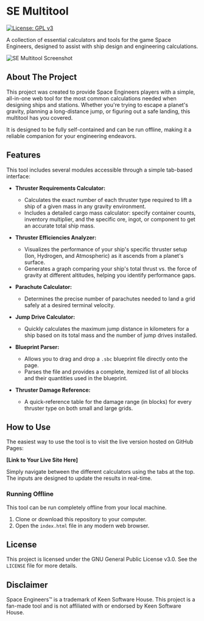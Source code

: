 # SE Multitool

[![License: GPL v3](https://img.shields.io/badge/License-GPLv3-blue.svg)](https://www.gnu.org/licenses/gpl-3.0)

A collection of essential calculators and tools for the game Space Engineers, designed to assist with ship design and engineering calculations.

![SE Multitool Screenshot](https://i.imgur.com/83ZJ1y7.jpeg)
## About The Project

This project was created to provide Space Engineers players with a simple, all-in-one web tool for the most common calculations needed when designing ships and stations. Whether you're trying to escape a planet's gravity, planning a long-distance jump, or figuring out a safe landing, this multitool has you covered.

It is designed to be fully self-contained and can be run offline, making it a reliable companion for your engineering endeavors.

## Features

This tool includes several modules accessible through a simple tab-based interface:

* **Thruster Requirements Calculator:**
    * Calculates the exact number of each thruster type required to lift a ship of a given mass in any gravity environment.
    * Includes a detailed cargo mass calculator: specify container counts, inventory multiplier, and the specific ore, ingot, or component to get an accurate total ship mass.

* **Thruster Efficiencies Analyzer:**
    * Visualizes the performance of your ship's specific thruster setup (Ion, Hydrogen, and Atmospheric) as it ascends from a planet's surface.
    * Generates a graph comparing your ship's total thrust vs. the force of gravity at different altitudes, helping you identify performance gaps.

* **Parachute Calculator:**
    * Determines the precise number of parachutes needed to land a grid safely at a desired terminal velocity.

* **Jump Drive Calculator:**
    * Quickly calculates the maximum jump distance in kilometers for a ship based on its total mass and the number of jump drives installed.

* **Blueprint Parser:**
    * Allows you to drag and drop a `.sbc` blueprint file directly onto the page.
    * Parses the file and provides a complete, itemized list of all blocks and their quantities used in the blueprint.

* **Thruster Damage Reference:**
    * A quick-reference table for the damage range (in blocks) for every thruster type on both small and large grids.

## How to Use

The easiest way to use the tool is to visit the live version hosted on GitHub Pages:

**[Link to Your Live Site Here]**

Simply navigate between the different calculators using the tabs at the top. The inputs are designed to update the results in real-time.

### Running Offline

This tool can be run completely offline from your local machine.

1.  Clone or download this repository to your computer.
2.  Open the `index.html` file in any modern web browser.

## License

This project is licensed under the GNU General Public License v3.0. See the `LICENSE` file for more details.

## Disclaimer

Space Engineers™ is a trademark of Keen Software House. This project is a fan-made tool and is not affiliated with or endorsed by Keen Software House.
